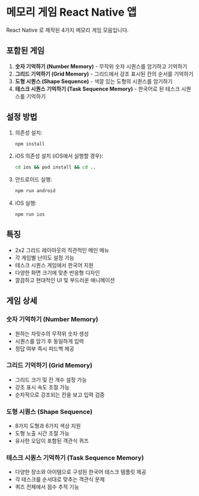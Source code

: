 # 메모리 게임 React Native 앱

React Native 로 제작된 4가지 메모리 게임 모음입니다.

## 포함된 게임

1. **숫자 기억하기 (Number Memory)** - 무작위 숫자 시퀀스를 암기하고 기억하기  
2. **그리드 기억하기 (Grid Memory)** - 그리드에서 강조 표시된 칸의 순서를 기억하기  
3. **도형 시퀀스 (Shape Sequence)** - 색깔 있는 도형의 시퀀스를 암기하기  
4. **테스크 시퀀스 기억하기 (Task Sequence Memory)** - 한국어로 된 테스크 시퀀스를 기억하기  

## 설정 방법

1. 의존성 설치:
   ```bash
   npm install
   ```

2. iOS 의존성 설치 (iOS에서 실행할 경우):
   ```bash
   cd ios && pod install && cd ..
   ```

3. 안드로이드 실행:
   ```bash
   npm run android
   ```

4. iOS 실행:
   ```bash
   npm run ios
   ```

## 특징

- 2x2 그리드 레이아웃의 직관적인 메인 메뉴  
- 각 게임별 난이도 설정 가능  
- 테스크 시퀀스 게임에서 한국어 지원  
- 다양한 화면 크기에 맞춘 반응형 디자인  
- 깔끔하고 현대적인 UI 및 부드러운 애니메이션  

## 게임 상세

### 숫자 기억하기 (Number Memory)
- 원하는 자릿수의 무작위 숫자 생성  
- 시퀀스를 암기 후 동일하게 입력  
- 정답 여부 즉시 피드백 제공  

### 그리드 기억하기 (Grid Memory)
- 그리드 크기 및 칸 개수 설정 가능  
- 강조 표시 속도 조절 가능  
- 순차적으로 강조되는 칸을 보고 입력 검증  

### 도형 시퀀스 (Shape Sequence)
- 8가지 도형과 6가지 색상 지원  
- 도형 노출 시간 조절 가능  
- 유사한 오답이 포함된 객관식 퀴즈  

### 테스크 시퀀스 기억하기 (Task Sequence Memory)
- 다양한 장소와 아이템으로 구성된 한국어 테스크 템플릿 제공  
- 각 테스크를 순서대로 맞추는 객관식 문제  
- 퀴즈 전체에서 점수 추적 기능  

